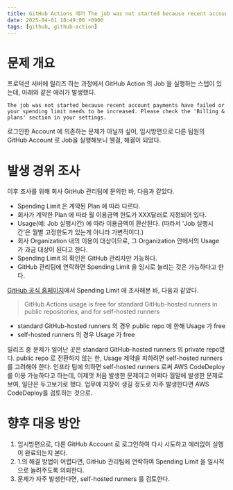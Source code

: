 ```yaml
---
title: GitHub Actions 에러 The job was not started because recent account payments have failed or your spending limit needs to be increased 해결 방법
date: 2025-04-01 18:49:00 +0900
tags: [github, github-action]
---
```


# 문제 개요

프로덕션 서버에 릴리즈 하는 과정에서 GitHub Action 의 Job 을 실행하는 스텝이 있는데, 아래와 같은 에러가 발생했다.

```
The job was not started because recent account payments have failed or your spending limit needs to be increased. Please check the 'Billing & plans' section in your settings.
```

 로그인한 Account 에 의존하는 문제가 아닐까 싶어, 임시방편으로 다른 팀원의 GitHub Account 로 Job을 실행해보니 웬걸, 해결이 되었다. 

# 발생 경위 조사

이후 조사를 위해 회사 GitHub 관리팀에 문의한 바, 다음과 같았다.

- Spending Limit 은 계약된 Plan 에 따라 다르다.
- 회사가 계약한 Plan 에 따라 월 이용금액 한도가 XXX달러로 지정되어 있다.
- Usage(예: Job 실행시간) 에 따라 이용금액이 환산된다. (따라서 'Job 실행시간'은 월별 고정한도가 있는게 아니라 가변적이다.)
- 회사 Organization 내의 이용이 대상이므로, 그 Organization 안에서의 Usage 가 과금 대상이 된다고 한다.
- Spending Limit 의 확인은 GitHub 관리자만 가능하다.
- GitHub 관리팀에 연락하면 Spending Limit 을 임시로 늘리는 것은 가능하다고 한다.

 

[GitHub 공식 홈페이지](https://docs.github.com/en/billing/managing-billing-for-your-products/managing-billing-for-github-actions/managing-your-spending-limit-for-github-actions#about-spending-limits-for-github-actions)에서 Spending Limit 에 조사해본 바, 다음과 같았다.

> GitHub Actions usage is free for standard GitHub-hosted runners in public repositories, and for self-hosted runners

- standard GitHub-hosted runners 의 경우 public repo 에 한해 Usage 가 free
- self-hosted runners 의 경우 Usage 가 free 

릴리즈 중 문제가 일어난 곳은 standard GitHub-hosted runners 의 private repo였다.
public repo 로 전환하지 않는 한, Usage 제약을 피하려면 self-hosted runners 를 고려해야 한다.
인프라 팀에 의하면 self-hosted runners 로써 AWS CodeDeploy 를 이용 가능하다고 하는데,
이제껏 처음 발생한 문제이고 어쩌다 월말에 발생한 문제로 보여, 일단은 두고보기로 했다.
업무에 지장이 생길 정도로 자주 발생한다면 AWS CodeDeploy를 검토하는 것으로.

# 향후 대응 방안

1. 임시방편으로, 다른 GitHub Account 로 로그인하여 다시 시도하고 에러없이 실행이 완료되는지 본다.
2. 1.의 해결 방법이 어렵다면, GitHub 관리팀에 연락하여 Spending Limit 을 일시적으로 늘려주도록 의뢰한다.
3. 문제가 자주 발생한다면, self-hosted runners 를 검토한다.